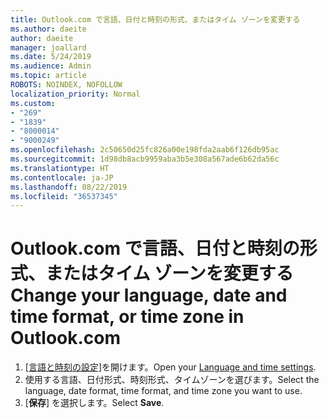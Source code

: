 ```yaml
---
title: Outlook.com で言語、日付と時刻の形式、またはタイム ゾーンを変更する
ms.author: daeite
author: daeite
manager: joallard
ms.date: 5/24/2019
ms.audience: Admin
ms.topic: article
ROBOTS: NOINDEX, NOFOLLOW
localization_priority: Normal
ms.custom:
- "269"
- "1839"
- "8000014"
- "9000249"
ms.openlocfilehash: 2c50650d25fc826a00e198fda2aab6f126db95ac
ms.sourcegitcommit: 1d98db8acb9959aba3b5e308a567ade6b62da56c
ms.translationtype: HT
ms.contentlocale: ja-JP
ms.lasthandoff: 08/22/2019
ms.locfileid: "36537345"
---
```

# <a name="change-your-language-date-and-time-format-or-time-zone-in-outlookcom"></a><span data-ttu-id="4d312-102">Outlook.com で言語、日付と時刻の形式、またはタイム ゾーンを変更する</span><span class="sxs-lookup"><span data-stu-id="4d312-102">Change your language, date and time format, or time zone in Outlook.com</span></span>

1. <span data-ttu-id="4d312-103">[[言語と時刻の設定]](https://go.microsoft.com/fwlink/?linkid=2085505)を開けます。</span><span class="sxs-lookup"><span data-stu-id="4d312-103">Open your [Language and time settings](https://go.microsoft.com/fwlink/?linkid=2085505).</span></span>
1. <span data-ttu-id="4d312-104">使用する言語、日付形式、時刻形式、タイムゾーンを選びます。</span><span class="sxs-lookup"><span data-stu-id="4d312-104">Select the language, date format, time format, and time zone you want to use.</span></span>
1. <span data-ttu-id="4d312-105">[**保存**] を選択します。</span><span class="sxs-lookup"><span data-stu-id="4d312-105">Select **Save**.</span></span>